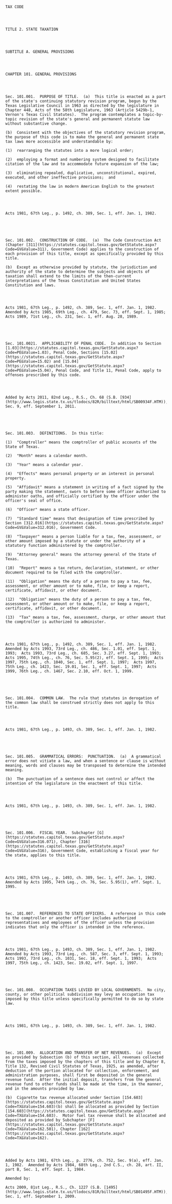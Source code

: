 ﻿
    
    
    	
    					
    
    
    TAX CODE
    
      
    
    
    TITLE 2. STATE TAXATION
    
      
    
    
    SUBTITLE A. GENERAL PROVISIONS
    
      
    
    
    CHAPTER 101. GENERAL PROVISIONS
    
      
    
    
    Sec. 101.001.  PURPOSE OF TITLE.  (a)  This title is enacted as a part of the state's continuing statutory revision program, begun by the Texas Legislative Council in 1963 as directed by the legislature in Chapter 448, Acts of the 58th Legislature, 1963 (Article 5429b-1, Vernon's Texas Civil Statutes).  The program contemplates a topic-by-topic revision of the state's general and permanent statute law without substantive change.
    
    (b)  Consistent with the objectives of the statutory revision program, the purpose of this code is to make the general and permanent state tax laws more accessible and understandable by:
    
    (1)  rearranging the statutes into a more logical order;
    
    (2)  employing a format and numbering system designed to facilitate citation of the law and to accommodate future expansion of the law;
    
    (3)  eliminating repealed, duplicative, unconstitutional, expired, executed, and other ineffective provisions;  and
    
    (4)  restating the law in modern American English to the greatest extent possible.
    
    
    
    
    Acts 1981, 67th Leg., p. 1492, ch. 389, Sec. 1, eff. Jan. 1, 1982.
    
    
    
    
    
    Sec. 101.002.  CONSTRUCTION OF CODE.  (a)  The Code Construction Act (Chapter [311](https://statutes.capitol.texas.gov/GetStatute.aspx?Code=GV&Value=311), Government Code) applies to the construction of each provision of this title, except as specifically provided by this title.
    
    (b)  Except as otherwise provided by statute, the jurisdiction and authority of the state to determine the subjects and objects of taxation shall extend to the limits of the then-current interpretations of the Texas Constitution and United States Constitution and laws.
    
    
    
    
    Acts 1981, 67th Leg., p. 1492, ch. 389, Sec. 1, eff. Jan. 1, 1982.  Amended by Acts 1985, 69th Leg., ch. 479, Sec. 73, eff. Sept. 1, 1985;  Acts 1989, 71st Leg., ch. 231, Sec. 1, eff. Aug. 28, 1989.
    
    
    
    
    
    Sec. 101.0021.  APPLICABILITY OF PENAL CODE.  In addition to Section [1.03](https://statutes.capitol.texas.gov/GetStatute.aspx?Code=PE&Value=1.03), Penal Code, Sections [15.02](https://statutes.capitol.texas.gov/GetStatute.aspx?Code=PE&Value=15.02) and [15.04](https://statutes.capitol.texas.gov/GetStatute.aspx?Code=PE&Value=15.04), Penal Code, and Title 11, Penal Code, apply to offenses prescribed by this code.
    
    
    
    
    Added by Acts 2011, 82nd Leg., R.S., Ch. 68 (S.B. [934](http://www.legis.state.tx.us/tlodocs/82R/billtext/html/SB00934F.HTM)), Sec. 9, eff. September 1, 2011.
    
    
    
    
    
    Sec. 101.003.  DEFINITIONS.  In this title:
    
    (1)  "Comptroller" means the comptroller of public accounts of the State of Texas.
    
    (2)  "Month" means a calendar month.
    
    (3)  "Year" means a calendar year.
    
    (4)  "Effects" means personal property or an interest in personal property.
    
    (5)  "Affidavit" means a statement in writing of a fact signed by the party making the statement, sworn to before some officer authorized to administer oaths, and officially certified by the officer under the officer's seal of office.
    
    (6)  "Officer" means a state officer.
    
    (7)  "Standard time" means that designation of time prescribed by Section [312.016](https://statutes.capitol.texas.gov/GetStatute.aspx?Code=GV&Value=312.016), Government Code.
    
    (8)  "Taxpayer" means a person liable for a tax, fee, assessment, or other amount imposed by a statute or under the authority of a statutory function administered by the comptroller.
    
    (9)  "Attorney general" means the attorney general of the State of Texas.
    
    (10)  "Report" means a tax return, declaration, statement, or other document required to be filed with the comptroller.
    
    (11)  "Obligation" means the duty of a person to pay a tax, fee, assessment, or other amount or to make, file, or keep a report, certificate, affidavit, or other document.
    
    (12)  "Obligation" means the duty of a person to pay a tax, fee, assessment, or other amount or to make, file, or keep a report, certificate, affidavit, or other document.
    
    (13)  "Tax" means a tax, fee, assessment, charge, or other amount that the comptroller is authorized to administer.
    
    
    
    
    Acts 1981, 67th Leg., p. 1492, ch. 389, Sec. 1, eff. Jan. 1, 1982.  Amended by Acts 1993, 73rd Leg., ch. 486, Sec. 1.01, eff. Sept. 1, 1993;  Acts 1993, 73rd Leg., ch. 685, Sec. 3.27, eff. Sept. 1, 1993;  Acts 1995, 74th Leg., ch. 76, Sec. 5.95(2), eff. Sept. 1, 1995;  Acts 1997, 75th Leg., ch. 1040, Sec. 1, eff. Sept. 1, 1997;  Acts 1997, 75th Leg., ch. 1423, Sec. 19.01, Sec. 1, eff. Sept. 1, 1997;  Acts 1999, 76th Leg., ch. 1467, Sec. 2.10, eff. Oct. 1, 1999.
    
    
    
    
    
    Sec. 101.004.  COMMON LAW.  The rule that statutes in derogation of the common law shall be construed strictly does not apply to this title.
    
    
    
    
    Acts 1981, 67th Leg., p. 1493, ch. 389, Sec. 1, eff. Jan. 1, 1982.
    
    
    
    
    
    Sec. 101.005.  GRAMMATICAL ERRORS:  PUNCTUATION.  (a)  A grammatical error does not vitiate a law, and when a sentence or clause is without meaning, words and clauses may be transposed to determine the intended meaning.
    
    (b)  The punctuation of a sentence does not control or affect the intention of the legislature in the enactment of this title.
    
    
    
    
    Acts 1981, 67th Leg., p. 1493, ch. 389, Sec. 1, eff. Jan. 1, 1982.
    
    
    
    
    
    Sec. 101.006.  FISCAL YEAR.  Subchapter [G](https://statutes.capitol.texas.gov/GetStatute.aspx?Code=GV&Value=316.071), Chapter [316](https://statutes.capitol.texas.gov/GetStatute.aspx?Code=GV&Value=316), Government Code, establishing a fiscal year for the state, applies to this title.
    
    
    
    
    Acts 1981, 67th Leg., p. 1493, ch. 389, Sec. 1, eff. Jan. 1, 1982.  Amended by Acts 1995, 74th Leg., ch. 76, Sec. 5.95(1), eff. Sept. 1, 1995.
    
    
    
    
    
    Sec. 101.007.  REFERENCES TO STATE OFFICERS.  A reference in this code to the comptroller or another officer includes authorized representatives and employees of the officer unless the provision indicates that only the officer is intended in the reference.
    
    
    
    
    Acts 1981, 67th Leg., p. 1493, ch. 389, Sec. 1, eff. Jan. 1, 1982.  Amended by Acts 1993, 73rd Leg., ch. 587, Sec. 3, eff. Sept. 1, 1993;  Acts 1993, 73rd Leg., ch. 1031, Sec. 18, eff. Sept. 1, 1993;  Acts 1997, 75th Leg., ch. 1423, Sec. 19.02, eff. Sept. 1, 1997.
    
    
    
    
    
    Sec. 101.008.  OCCUPATION TAXES LEVIED BY LOCAL GOVERNMENTS.  No city, county, or other political subdivision may levy an occupation tax imposed by this title unless specifically permitted to do so by state law.
    
    
    
    
    Acts 1981, 67th Leg., p. 1493, ch. 389, Sec. 1, eff. Jan. 1, 1982.
    
    
    
    
    
    Sec. 101.009.  ALLOCATION AND TRANSFER OF NET REVENUES.  (a)  Except as provided by Subsection (b) of this section, all revenues collected from the taxes imposed by the chapters of this title and by Chapter 8, Title 132, Revised Civil Statutes of Texas, 1925, as amended, after deduction of the portion allocated for collection, enforcement, and administration purposes, shall first be deposited in the general revenue fund.  After the initial deposit, transfers from the general revenue fund to other funds shall be made at the time, in the manner, and in the amounts provided by law.
    
    (b)  Cigarette tax revenue allocated under Section [154.603](https://statutes.capitol.texas.gov/GetStatute.aspx?Code=TX&Value=154.603)(b) shall be allocated as provided by Section [154.603](https://statutes.capitol.texas.gov/GetStatute.aspx?Code=TX&Value=154.603).  Motor fuel tax revenue shall be allocated and deposited as provided by Subchapter [F](https://statutes.capitol.texas.gov/GetStatute.aspx?Code=TX&Value=162.501), Chapter [162](https://statutes.capitol.texas.gov/GetStatute.aspx?Code=TX&Value=162).
    
    
    
    
    Added by Acts 1981, 67th Leg., p. 2776, ch. 752, Sec. 9(a), eff. Jan. 1, 1982.  Amended by Acts 1984, 68th Leg., 2nd C.S., ch. 28, art. II, part B, Sec. 1, eff. Sept. 1, 1984.
    
    Amended by: 
    
    Acts 2009, 81st Leg., R.S., Ch. 1227 (S.B. [1495](http://www.legis.state.tx.us/tlodocs/81R/billtext/html/SB01495F.HTM)), Sec. 1, eff. September 1, 2009.
    
    
    
    
    				
